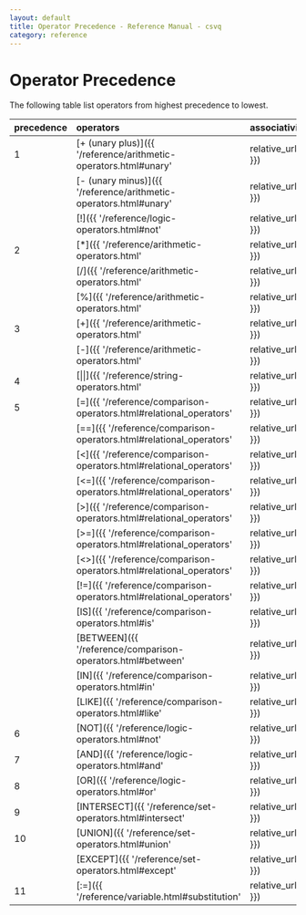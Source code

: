 ```yaml
---
layout: default
title: Operator Precedence - Reference Manual - csvq
category: reference
---
```


# Operator Precedence

The following table list operators from highest precedence to lowest.

| precedence | operators | associativity |
| :- | :- | :- |
| 1  | [+ (unary plus)]({{ '/reference/arithmetic-operators.html#unary' | relative_url }})  | Right-to-left | 
|    | [- (unary minus)]({{ '/reference/arithmetic-operators.html#unary' | relative_url }}) | Right-to-left | 
|    | [!]({{ '/reference/logic-operators.html#not' | relative_url }})                      | Right-to-left | 
| 2  | [*]({{ '/reference/arithmetic-operators.html' | relative_url }})       | Left-to-right | 
|    | [/]({{ '/reference/arithmetic-operators.html' | relative_url }})       | Left-to-right | 
|    | [%]({{ '/reference/arithmetic-operators.html' | relative_url }})       | Left-to-right | 
| 3  | [+]({{ '/reference/arithmetic-operators.html' | relative_url }})       | Left-to-right | 
|    | [-]({{ '/reference/arithmetic-operators.html' | relative_url }})       | Left-to-right | 
| 4  | [\|\|]({{ '/reference/string-operators.html' | relative_url }})    | Left-to-right | 
| 5  | [\=]({{ '/reference/comparison-operators.html#relational_operators' | relative_url }})  | nonassoc | 
|    | [\=\=]({{ '/reference/comparison-operators.html#relational_operators' | relative_url }})   | nonassoc | 
|    | [<]({{ '/reference/comparison-operators.html#relational_operators' | relative_url }})   | nonassoc | 
|    | [<\=]({{ '/reference/comparison-operators.html#relational_operators' | relative_url }}) | nonassoc | 
|    | [>]({{ '/reference/comparison-operators.html#relational_operators' | relative_url }})   | nonassoc | 
|    | [>\=]({{ '/reference/comparison-operators.html#relational_operators' | relative_url }}) | nonassoc | 
|    | [<>]({{ '/reference/comparison-operators.html#relational_operators' | relative_url }})  | nonassoc | 
|    | [!\=]({{ '/reference/comparison-operators.html#relational_operators' | relative_url }}) | nonassoc | 
|    | [IS]({{ '/reference/comparison-operators.html#is' | relative_url }})           | nonassoc | 
|    | [BETWEEN]({{ '/reference/comparison-operators.html#between' | relative_url }}) | nonassoc | 
|    | [IN]({{ '/reference/comparison-operators.html#in' | relative_url }})           | nonassoc | 
|    | [LIKE]({{ '/reference/comparison-operators.html#like' | relative_url }})       | nonassoc | 
| 6  | [NOT]({{ '/reference/logic-operators.html#not' | relative_url }})     | Right-to-left | 
| 7  | [AND]({{ '/reference/logic-operators.html#and' | relative_url }})     | Left-to-right | 
| 8  | [OR]({{ '/reference/logic-operators.html#or' | relative_url }})       | Left-to-right | 
| 9  | [INTERSECT]({{ '/reference/set-operators.html#intersect' | relative_url }}) | Left-to-right | 
| 10 | [UNION]({{ '/reference/set-operators.html#union' | relative_url }})         | Left-to-right | 
|    | [EXCEPT]({{ '/reference/set-operators.html#except' | relative_url }})       | Left-to-right | 
| 11 | [:=]({{ '/reference/variable.html#substitution' | relative_url }})         | Right-to-left | 

